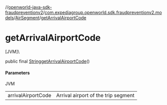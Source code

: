 //[openworld-java-sdk-fraudpreventionv2](../../../index.md)/[com.expediagroup.openworld.sdk.fraudpreventionv2.models](../index.md)/[AirSegment](index.md)/[getArrivalAirportCode](get-arrival-airport-code.md)

# getArrivalAirportCode

[JVM]\

public final [String](https://docs.oracle.com/javase/8/docs/api/java/lang/String.html)[getArrivalAirportCode](get-arrival-airport-code.md)()

#### Parameters

JVM

| | |
|---|---|
| arrivalAirportCode | Arrival airport of the trip segment |
